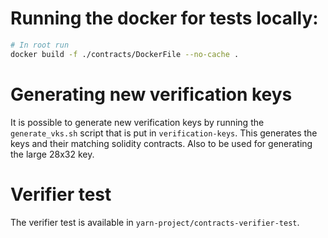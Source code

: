 # Running the docker for tests locally:

```bash
# In root run
docker build -f ./contracts/DockerFile --no-cache .
```
# Generating new verification keys
It is possible to generate new verification keys by running the `generate_vks.sh` script that is put in `verification-keys`. This generates the keys and their matching solidity contracts. Also to be used for generating the large 28x32 key.

# Verifier test
The verifier test is available in `yarn-project/contracts-verifier-test`.